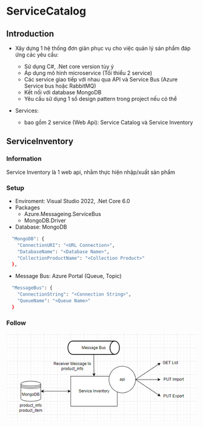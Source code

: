 ﻿# ServiceCatalog
## Introduction
* Xây dựng 1 hệ thống đơn giản phục vụ cho việc quản lý sản phẩm đáp ứng các yêu cầu:
  - Sử dụng C#, .Net core version tùy ý
  - Áp dụng mô hình microservice (Tối thiểu 2 service)
  - Các service giao tiếp với nhau qua API và Service Bus (Azure Service bus hoặc RabbitMQ)
  - Kết nối với database MongoDB
  - Yêu cầu sử dụng 1 số design pattern trong project nếu có thể

* Services:
	- bao gồm 2 service (Web Api): Service Catalog và Service Inventory

## ServiceInventory
### Information
Service Inventory là 1 web api, nhằm thực hiện nhập/xuất sản phẩm 

### Setup
* Enviroment: Visual Studio 2022, .Net Core 6.0
* Packages
	- Azure.Messageing.ServiceBus
	- MongoDB.Driver
* Database: MongoDB
```bash
  "MongoDB": {
    "ConnectionURI": "<URL Connection>",
    "DatabaseName": "<Database Name>",
    "CollectionProductName": "<Collection Product>"
  },
```
* Message Bus: Azure Portal (Queue, Topic)
```bash
  "MessageBus": {
    "ConnectionString": "<Connection String>",
    "QueueName": "<Queue Name>"
  }
```

### Follow
<p align="center">
  <img src="./img/follow.png" alt="Size Limit CLI" width="738">
</p>